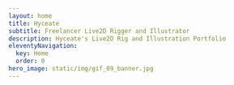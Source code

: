 ```yaml
---
layout: home
title: Hyceate
subtitle: Freelancer Live2D Rigger and Illustrator
description: Hyceate's Live2D Rig and Illustration Portfolio
eleventyNavigation:
  key: Home
  order: 0
hero_image: static/img/gif_09_banner.jpg
---
```

